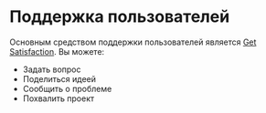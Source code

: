 # Поддержка пользователей

Основным средством поддержки пользователей является [Get Satisfaction][1]. Вы можете:

 [1]: https://getsatisfaction.com/androzic

*   Задать вопрос
*   Поделиться идеей
*   Сообщить о проблеме
*   Похвалить проект